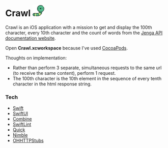 # Crawl ![Logo](./Crawl/Utilities/Assets.xcassets/Worm36.imageset/worm@36x1.png "Crawl Logo")

Crawl is an iOS application with a mission to get and display the 100th character, every 10th character and the count of words from the [Jenga API documentation website](https://developer.jengaapi.io/docs).

Open **Crawl.xcworkspace** because I've used [CocoaPods](https://cocoapods.org/).

Thoughts on implementation:
  - Rather than perform 3 separate, simultaneous requests to the same url (to receive the same content), perform 1 request.
  - The 100th character is the 10th element in the sequence of every tenth character in the html response string.

### Tech
* [Swift](https://swift.org/)
* [SwiftUI](https://developer.apple.com/xcode/swiftui/)
* [Combine](https://developer.apple.com/documentation/combine)
* [SwiftLint](https://github.com/realm/SwiftLint)
* [Quick](https://github.com/Quick/Quick)
* [Nimble](https://github.com/Quick/Nimble)
* [OHHTTPStubs](https://github.com/AliSoftware/OHHTTPStubs)